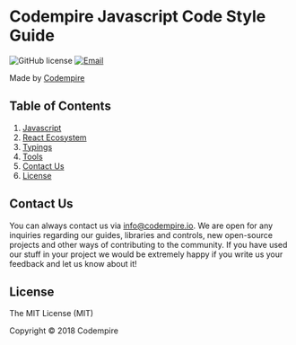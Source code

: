 # Codempire Javascript Code Style Guide

![GitHub license](<https://cocoapod-badges.herokuapp.com/l/VegaScrollFlowLayout/badge.(png|svg)>)
[![Email](https://img.shields.io/badge/contact-Codempire_-blue.svg?style=flat)](mailto:info@codempire.io)

Made by [Codempire](http://codempire.io/)

## Table of Contents

1. [Javascript](docs/javascript.md)
2. [React Ecosystem](docs/react.md)
3. [Typings](docs/typings.md)
4. [Tools](docs/tools.md)
5. [Contact Us](#contact-us)
6. [License](#license)

## Contact Us

You can always contact us via info@codempire.io. We are open for any inquiries regarding our guides, libraries and controls, new open-source projects and other ways of contributing to the community. If you have used our stuff in your project we would be extremely happy if you write us your feedback and let us know about it!

## License

The MIT License (MIT)

Copyright © 2018 Codempire
